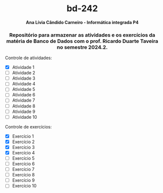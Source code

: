<h1 align="center"> bd-242 </h1>
<h4 align="center"> Ana Lívia Cândido Carneiro - Informática integrada P4 </h4>
<h3 align="center"> Repositório para armazenar as atividades e os exercícios da matéria de Banco de Dados com o prof. Ricardo Duarte Taveira no semestre 2024.2.</h3>

Controle de atividades:
- [x] Atividade 1
- [ ] Atividade 2
- [ ] Atividade 3
- [ ] Atividade 4
- [ ] Atividade 5
- [ ] Atividade 6
- [ ] Atividade 7
- [ ] Atividade 8
- [ ] Atividade 9
- [ ] Atividade 10

Controle de exercícios:
- [x] Exercício 1
- [X] Exercício 2
- [X] Exercício 3
- [X] Exercício 4
- [ ] Exercício 5
- [ ] Exercício 6
- [ ] Exercício 7
- [ ] Exercício 8
- [ ] Exercício 9
- [ ] Exercício 10
